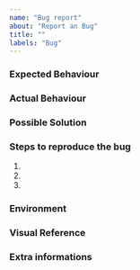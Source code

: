 ```yaml
---
name: "Bug report"
about: "Report an Bug"
title: ""
labels: "Bug"
---
```

<!--
BEFORE opening a issue, double check the following items:

GITHUB
- [ ] I've changed the title of the issue
- [ ] I've add the issue to the project
- [ ] I've add the issue to the milestone (if applicable)

If all of the items above are checked, feel free to open the issue
-->

### Expected Behaviour

<!-- What should be happening -->

### Actual Behaviour

<!-- What is actually happening -->

### Possible Solution

<!-- (Optional): Suggest a possible fix for the bug -->

### Steps to reproduce the bug

<!-- Include the steps needed to reproduce the bug -->
<!-- Include the code, if it's necessary-->
1. 
2.
3.

### Environment

<!-- What were the tools you were using when got the bug? -->
<!-- Emulator, device, Android version, etc -->

### Visual Reference

<!-- Add gifs, videos and screenshots relevants to fix the problem -->
<!-- E.g. gif showing how to get the bug, screenshot of the terminal, etc-->

### Extra informations

<!-- (Optional): Add others informations you think it's important to fix the problem -->